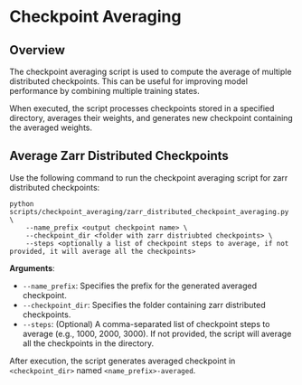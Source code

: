 Checkpoint Averaging
====================

Overview
--------
The checkpoint averaging script is used to compute the average of multiple distributed checkpoints. This can be useful for improving model performance by combining multiple training states.

When executed, the script processes checkpoints stored in a specified directory, averages their weights, and generates new checkpoint containing the averaged weights.

Average Zarr Distributed Checkpoints
------------------------------------
Use the following command to run the checkpoint averaging script for zarr distributed checkpoints:

```shell
python scripts/checkpoint_averaging/zarr_distributed_checkpoint_averaging.py \
    --name_prefix <output checkpoint name> \
    --checkpoint_dir <folder with zarr distriubted checkpoints> \
    --steps <optionally a list of checkpoint steps to average, if not provided, it will average all the checkpoints>
```
**Arguments**:
- `--name_prefix`: Specifies the prefix for the generated averaged checkpoint.
- `--checkpoint_dir`: Specifies the folder containing zarr distributed checkpoints.
- `--steps`: (Optional) A comma-separated list of checkpoint steps to average (e.g., 1000, 2000, 3000). If not provided, the script will average all the checkpoints in the directory.

After execution, the script generates averaged checkpoint in `<checkpoint_dir>` named `<name_prefix>-averaged`.
